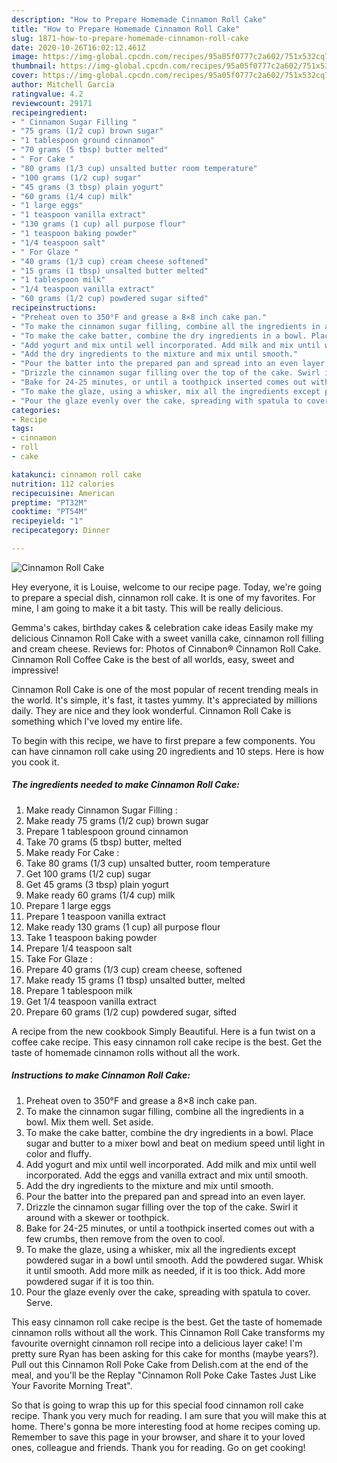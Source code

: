 ```yaml
---
description: "How to Prepare Homemade Cinnamon Roll Cake"
title: "How to Prepare Homemade Cinnamon Roll Cake"
slug: 1871-how-to-prepare-homemade-cinnamon-roll-cake
date: 2020-10-26T16:02:12.461Z
image: https://img-global.cpcdn.com/recipes/95a05f0777c2a602/751x532cq70/cinnamon-roll-cake-recipe-main-photo.jpg
thumbnail: https://img-global.cpcdn.com/recipes/95a05f0777c2a602/751x532cq70/cinnamon-roll-cake-recipe-main-photo.jpg
cover: https://img-global.cpcdn.com/recipes/95a05f0777c2a602/751x532cq70/cinnamon-roll-cake-recipe-main-photo.jpg
author: Mitchell Garcia
ratingvalue: 4.2
reviewcount: 29171
recipeingredient:
- " Cinnamon Sugar Filling "
- "75 grams (1/2 cup) brown sugar"
- "1 tablespoon ground cinnamon"
- "70 grams (5 tbsp) butter melted"
- " For Cake "
- "80 grams (1/3 cup) unsalted butter room temperature"
- "100 grams (1/2 cup) sugar"
- "45 grams (3 tbsp) plain yogurt"
- "60 grams (1/4 cup) milk"
- "1 large eggs"
- "1 teaspoon vanilla extract"
- "130 grams (1 cup) all purpose flour"
- "1 teaspoon baking powder"
- "1/4 teaspoon salt"
- " For Glaze "
- "40 grams (1/3 cup) cream cheese softened"
- "15 grams (1 tbsp) unsalted butter melted"
- "1 tablespoon milk"
- "1/4 teaspoon vanilla extract"
- "60 grams (1/2 cup) powdered sugar sifted"
recipeinstructions:
- "Preheat oven to 350°F and grease a 8×8 inch cake pan."
- "To make the cinnamon sugar filling, combine all the ingredients in a bowl. Mix them well. Set aside."
- "To make the cake batter, combine the dry ingredients in a bowl. Place sugar and butter to a mixer bowl and beat on medium speed until light in color and fluffy."
- "Add yogurt and mix until well incorporated. Add milk and mix until well incorporated. Add the eggs and vanilla extract and mix until smooth."
- "Add the dry ingredients to the mixture and mix until smooth."
- "Pour the batter into the prepared pan and spread into an even layer."
- "Drizzle the cinnamon sugar filling over the top of the cake. Swirl it around with a skewer or toothpick."
- "Bake for 24-25 minutes, or until a toothpick inserted comes out with a few crumbs, then remove from the oven to cool."
- "To make the glaze, using a whisker, mix all the ingredients except powdered sugar in a bowl until smooth. Add the powdered sugar. Whisk it until smooth. Add more milk as needed, if it is too thick. Add more powdered sugar if it is too thin."
- "Pour the glaze evenly over the cake, spreading with spatula to cover. Serve."
categories:
- Recipe
tags:
- cinnamon
- roll
- cake

katakunci: cinnamon roll cake 
nutrition: 112 calories
recipecuisine: American
preptime: "PT32M"
cooktime: "PT54M"
recipeyield: "1"
recipecategory: Dinner

---
```



![Cinnamon Roll Cake](https://img-global.cpcdn.com/recipes/95a05f0777c2a602/751x532cq70/cinnamon-roll-cake-recipe-main-photo.jpg)

Hey everyone, it is Louise, welcome to our recipe page. Today, we're going to prepare a special dish, cinnamon roll cake. It is one of my favorites. For mine, I am going to make it a bit tasty. This will be really delicious.

Gemma&#39;s cakes, birthday cakes &amp; celebration cake ideas Easily make my delicious Cinnamon Roll Cake with a sweet vanilla cake, cinnamon roll filling and cream cheese. Reviews for: Photos of Cinnabon® Cinnamon Roll Cake. Cinnamon Roll Coffee Cake is the best of all worlds, easy, sweet and impressive!

Cinnamon Roll Cake is one of the most popular of recent trending meals in the world. It's simple, it's fast, it tastes yummy. It's appreciated by millions daily. They are nice and they look wonderful. Cinnamon Roll Cake is something which I've loved my entire life.


To begin with this recipe, we have to first prepare a few components. You can have cinnamon roll cake using 20 ingredients and 10 steps. Here is how you cook it.

<!--inarticleads1-->

##### The ingredients needed to make Cinnamon Roll Cake:

1. Make ready  Cinnamon Sugar Filling :
1. Make ready 75 grams (1/2 cup) brown sugar
1. Prepare 1 tablespoon ground cinnamon
1. Take 70 grams (5 tbsp) butter, melted
1. Make ready  For Cake :
1. Take 80 grams (1/3 cup) unsalted butter, room temperature
1. Get 100 grams (1/2 cup) sugar
1. Get 45 grams (3 tbsp) plain yogurt
1. Make ready 60 grams (1/4 cup) milk
1. Prepare 1 large eggs
1. Prepare 1 teaspoon vanilla extract
1. Make ready 130 grams (1 cup) all purpose flour
1. Take 1 teaspoon baking powder
1. Prepare 1/4 teaspoon salt
1. Take  For Glaze :
1. Prepare 40 grams (1/3 cup) cream cheese, softened
1. Make ready 15 grams (1 tbsp) unsalted butter, melted
1. Prepare 1 tablespoon milk
1. Get 1/4 teaspoon vanilla extract
1. Prepare 60 grams (1/2 cup) powdered sugar, sifted


A recipe from the new cookbook Simply Beautiful. Here is a fun twist on a coffee cake recipe. This easy cinnamon roll cake recipe is the best. Get the taste of homemade cinnamon rolls without all the work. 

<!--inarticleads2-->

##### Instructions to make Cinnamon Roll Cake:

1. Preheat oven to 350°F and grease a 8×8 inch cake pan.
1. To make the cinnamon sugar filling, combine all the ingredients in a bowl. Mix them well. Set aside.
1. To make the cake batter, combine the dry ingredients in a bowl. Place sugar and butter to a mixer bowl and beat on medium speed until light in color and fluffy.
1. Add yogurt and mix until well incorporated. Add milk and mix until well incorporated. Add the eggs and vanilla extract and mix until smooth.
1. Add the dry ingredients to the mixture and mix until smooth.
1. Pour the batter into the prepared pan and spread into an even layer.
1. Drizzle the cinnamon sugar filling over the top of the cake. Swirl it around with a skewer or toothpick.
1. Bake for 24-25 minutes, or until a toothpick inserted comes out with a few crumbs, then remove from the oven to cool.
1. To make the glaze, using a whisker, mix all the ingredients except powdered sugar in a bowl until smooth. Add the powdered sugar. Whisk it until smooth. Add more milk as needed, if it is too thick. Add more powdered sugar if it is too thin.
1. Pour the glaze evenly over the cake, spreading with spatula to cover. Serve.


This easy cinnamon roll cake recipe is the best. Get the taste of homemade cinnamon rolls without all the work. This Cinnamon Roll Cake transforms my favourite overnight cinnamon roll recipe into a delicious layer cake! I&#39;m pretty sure Ryan has been asking for this cake for months (maybe years?). Pull out this Cinnamon Roll Poke Cake from Delish.com at the end of the meal, and you&#39;ll be the Replay &#34;Cinnamon Roll Poke Cake Tastes Just Like Your Favorite Morning Treat&#34;. 

So that is going to wrap this up for this special food cinnamon roll cake recipe. Thank you very much for reading. I am sure that you will make this at home. There's gonna be more interesting food at home recipes coming up. Remember to save this page in your browser, and share it to your loved ones, colleague and friends. Thank you for reading. Go on get cooking!

